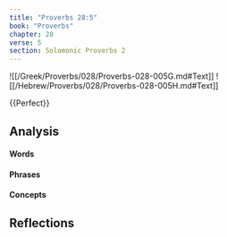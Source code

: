 ```yaml
---
title: "Proverbs 28:5"
book: "Proverbs"
chapter: 28
verse: 5
section: Solomonic Proverbs 2
---
```

![[/Greek/Proverbs/028/Proverbs-028-005G.md#Text]]
![[/Hebrew/Proverbs/028/Proverbs-028-005H.md#Text]]

{{Perfect}}

## Analysis

#### Words

#### Phrases

#### Concepts

## Reflections
